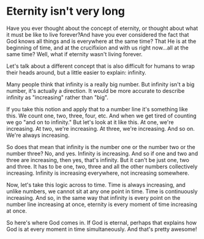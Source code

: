 # Eternity isn't very long


Have you ever thought about the concept of eternity, or thought about what it must be like to live forever?<!--more-->And have you ever considered the fact that God knows all things and is everywhere at the same time? That He is at the beginning of time, and at the crucifixion and with us right now...all at the same time? Well, what if eternity wasn't living forever.

Let's talk about a different concept that is also difficult for humans to wrap their heads around, but a little easier to explain: infinity.

Many people think that infinity is a really big number. But infinity isn't a big number, it's actually a direction. It would be more accurate to describe infinity as "increasing" rather than "big".

If you take this notion and apply that to a number line it's something like this. We count one, two, three, four, etc. And when we get tired of counting we go "and on to infinity." But let's look at it like this. At one, we're increasing. At two, we're increasing. At three, we're increasing. And so on. We're always increasing.

So does that mean that infinity is the number one or the number two or the number three? No, and yes. Infinity is increasing. And so if one and two and three are increasing, then yes, that's infinity. But it can't be just one, two and three. It has to be one, two, three and all the other numbers collectively increasing. Infinity is increasing everywhere, not increasing somewhere.

Now, let's take this logic across to time. Time is always increasing, and unlike numbers, we cannot sit at any one point in time. Time is continuously increasing. And so, in the same way that infinity is every point on the number line increasing at once, eternity is every moment of time increasing at once.

So here's where God comes in. If God is eternal, perhaps that explains how God is at every moment in time simultaneously. And that's pretty awesome!

